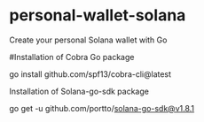 # personal-wallet-solana
Create your personal Solana wallet with Go

#Installation of Cobra Go package

go install github.com/spf13/cobra-cli@latest

Installation of Solana-go-sdk package

go get -u github.com/portto/solana-go-sdk@v1.8.1
